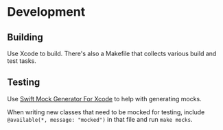 # Development

## Building

Use Xcode to build. There's also a Makefile that collects various build and test tasks.

## Testing

Use [Swift Mock Generator For Xcode](https://github.com/seanhenry/SwiftMockGeneratorForXcode) to help with generating mocks.

When writing new classes that need to be mocked for testing, include `@available(*, message: "mocked")` in that file and run `make mocks`.

